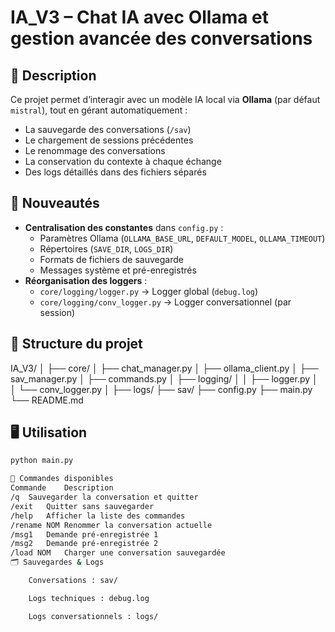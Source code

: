 # IA_V3 – Chat IA avec Ollama et gestion avancée des conversations

## 📌 Description
Ce projet permet d’interagir avec un modèle IA local via **Ollama** (par défaut `mistral`), tout en gérant automatiquement :
- La sauvegarde des conversations (`/sav`)
- Le chargement de sessions précédentes
- Le renommage des conversations
- La conservation du contexte à chaque échange
- Des logs détaillés dans des fichiers séparés

## 🚀 Nouveautés
- **Centralisation des constantes** dans `config.py` :
  - Paramètres Ollama (`OLLAMA_BASE_URL`, `DEFAULT_MODEL`, `OLLAMA_TIMEOUT`)
  - Répertoires (`SAVE_DIR`, `LOGS_DIR`)
  - Formats de fichiers de sauvegarde
  - Messages système et pré-enregistrés
- **Réorganisation des loggers** :
  - `core/logging/logger.py` → Logger global (`debug.log`)
  - `core/logging/conv_logger.py` → Logger conversationnel (par session)

## 📂 Structure du projet
IA_V3/
│
├── core/
│ ├── chat_manager.py
│ ├── ollama_client.py
│ ├── sav_manager.py
│ ├── commands.py
│ ├── logging/
│ │ ├── logger.py
│ │ └── conv_logger.py
│
├── logs/
├── sav/
├── config.py
├── main.py
└── README.md


## 🖥️ Utilisation
```bash
python main.py

📜 Commandes disponibles
Commande	Description
/q	Sauvegarder la conversation et quitter
/exit	Quitter sans sauvegarder
/help	Afficher la liste des commandes
/rename NOM	Renommer la conversation actuelle
/msg1	Demande pré-enregistrée 1
/msg2	Demande pré-enregistrée 2
/load NOM	Charger une conversation sauvegardée
🗂️ Sauvegardes & Logs

    Conversations : sav/

    Logs techniques : debug.log

    Logs conversationnels : logs/


